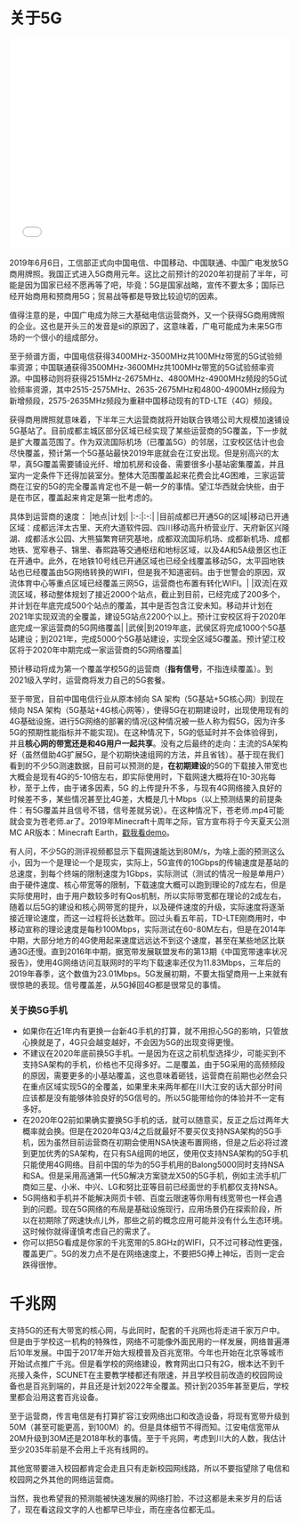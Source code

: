 # 关于5G

<div style="position: relative; width: 100%; height: 0; padding-bottom: 75%;">
  <iframe src="//player.bilibili.com/player.html?aid=61737926&cid=107442112&page=1"
          scrolling="no"
          border="0"
          frameborder="no"
          framespacing="0"
          allowfullscreen="true"
          style="position: absolute; width: 100%; height: 100%; left: 0; top: 0;"> </iframe>
</div>

2019年6月6日，工信部正式向中国电信、中国移动、中国联通、中国广电发放5G商用牌照。我国正式进入5G商用元年。这比之前预计的2020年初提前了半年，可能是因为国家已经不愿再等了吧，毕竟：5G是国家战略，宣传不要太多；国际已经开始商用和预商用5G；贸易战等都是导致比较迫切的因素。

值得注意的是，中国广电成为除三大基础电信运营商外，又一个获得5G商用牌照的企业。这也是开头三的发音是sì的原因了，这意味着，广电可能成为未来5G市场的一个很小的组成部分。

至于频谱方面，中国电信获得3400MHz-3500MHz共100MHz带宽的5G试验频率资源；中国联通获得3500MHz-3600MHz共100MHz带宽的5G试验频率资源。中国移动则将获得2515MHz-2675MHz、4800MHz-4900MHz频段的5G试验频率资源，其中2515-2575MHz、2635-2675MHz和4800-4900MHz频段为新增频段，2575-2635MHz频段为重耕中国移动现有的TD-LTE（4G）频段。

获得商用牌照就意味着，下半年三大运营商就将开始联合铁塔公司大规模加速铺设5G基站了。目前成都主城区部分区域已经实现了某些运营商的5G覆盖，下一步就是扩大覆盖范围了。作为双流国际机场（已覆盖5G）的邻居，江安校区估计也会尽快覆盖，预计第一个5G基站最快2019年底就会在江安出现。但是别高兴的太早，真5G覆盖需要铺设光纤、增加机房和设备、需要很多小基站密集覆盖，并且室内一定条件下还得加装室分。整体大范围覆盖起来花费会比4G困难，三家运营商在江安的5G的完全覆盖肯定也不是一朝一夕的事情。望江华西就会快些，由于是在市区，覆盖起来肯定是第一批考虑的。

具体到运营商的速度：
|地点|计划|
|:-:|:-:|
|目前成都已开通5G的区域|移动已开通区域：成都远洋太古里、天府大道软件园、四川移动高升桥营业厅、天府新区兴隆湖、成都活水公园、大熊猫繁育研究基地，成都双流国际机场、成都新机场、成都地铁、宽窄巷子、锦里、春熙路等交通枢纽和地标区域，以及4A和5A级景区也正在开通中。此外，在地铁10号线已开通区域也已经全线覆盖移动5G，太平园地铁站也已经覆盖由5G网络转换的WIFI，但是我不知道密码。由于世警会的原因，双流体育中心等重点区域已经覆盖三网5G，运营商也布置有转化WIFI。|
|双流|在双流区域，移动整体规划了接近2000个站点，截止到目前，已经完成了200多个，并计划在年底完成500个站点的覆盖，其中是否包含江安未知。移动并计划在2021年实现双流的全覆盖，建设5G站点2200个以上。预计江安校区将于2020年底完成一家运营商的5G网络覆盖|
|武侯|到2019年底，武侯区将完成1000个5G基站建设；到2021年，完成5000个5G基站建设，实现全区域5G覆盖。预计望江校区将于2020年中期完成一家运营商的5G网络覆盖|

预计移动将成为第一个覆盖学校5G的运营商（**指有信号**，不指连续覆盖）。到2021级入学时，运营商将发力自己的5G套餐。

至于带宽，目前中国电信行业从原本倾向 SA 架构（5G基站+5G核心网）到现在倾向 NSA 架构（5G基站+4G核心网等），使得5G在初期建设时，出现使用现有的4G基础设施，进行5G网络的部署的情况(这种情况被一些人称为假5G，因为许多5G的预期性能指标并不能实现)。在这种情况下，5G的低延时并不会体验得到，并且**核心网的带宽还是和4G用户一起共享**。没有之后最终的走向：主流的SA架构好（虽然借助4G扩展5G，是个初期快速组网的方法，并且省钱）。基于现在我们看到的不少5G测速数据，目前可以预测的是，**在初期建设**的5G的下载接入带宽也大概会是现有4G的5-10倍左右，即实际使用时，下载网速大概将在10-30兆每秒，至于上传，由于诸多因素，5G 的上传提升不多，与现有4G网络接入良好的时候差不多，某些情况甚至比4G差，大概是几十Mbps（以上预测结果的前提条件：有5G覆盖并且信号不错，信号差就另说）。在这种情况下，苍老师.mp4可能就会变为苍老师.ar了。2019年Minecraft十周年之际，官方宣布将于今天夏天公测MC AR版本：Minecraft Earth，[戳我看demo](https://www.bilibili.com/video/av54524046)。

有人问，不少5G的测评视频都显示下载网速能达到80M/s，为啥上面的预测这么小，因为一个是理论一个是现实，实际上，5G宣传的10Gbps的传输速度是基站的总速度，到每个终端的限制速度为1Gbps，实际测试（测试的情况一般是单用户）由于硬件速度、核心带宽等的限制，下载速度大概可以跑到理论的7成左右，但是实际使用时，由于用户数较多时有Qos机制，所以实际带宽都在理论的2成左右，随着以后5G的建设和核心网带宽的提升，以及硬件速度的升级，实际速度将逐渐接近理论速度，而这一过程将长达数年。回过头看五年前，TD-LTE刚商用时，中移动宣称的理论速度是每秒100Mbps，实际测试在60-80M左右，但是在2014年中期，大部分地方的4G使用起来速度远远达不到这个速度，甚至在某些地区比联通3G还慢。直到2016年中期，据宽带发展联盟发布的第13期《中国宽带速率状况报告》，使用4G网络访问互联网时的平均下载速率还仅为11.83Mbps，三年后的2019年春季，这个数值为23.01Mbps。5G发展初期，不要太指望商用一上来就有很惊艳的表现。信号覆盖差，从5G掉回4G都是很常见的事情。

### 关于换5G手机
- 如果你在近1年内有更换一台新4G手机的打算，就不用担心5G的影响，只管放心换就是了，4G只会越变越好，不会因为5G的出现变得更慢。
- 不建议在2020年底前换5G手机。一是因为在这之前机型选择少，可能买到不支持SA架构的手机，价格也不见得多好。二是覆盖，由于5G采用的高频频段的原因，需要更多的小基站覆盖，这也意味着砸钱，运营商在前期也必然会只在重点区域实现5G的全覆盖，如果里未来两年都在川大江安的话大部分时间应该都是没有能够体验良好的5G信号的。所以5G能带给你的体验并不一定有多好。
- 在2020年Q2前如果确实要换5G手机的话，就可以随意买，反正之后过两年大概率就会换。但是在2020年Q3/4之后就最好不要买仅支持NSA架构的5G手机，因为虽然目前运营商在初期会使用NSA快速布置网络，但是之后必将过渡到更加优秀的SA架构，在只有SA组网的地区，使用仅支持NSA架构的5G手机只能使用4G网络。目前中国的华为的5G手机用的Balong5000同时支持NSA和SA。但是采用高通第一代5G解决方案骁龙X50的5G手机，例如主流手机厂商如三星、小米、中兴、LG和努比亚等目前已经面世的手机都仅支持NSA。
- 5G网络和手机并不能解决网页卡顿、百度云限速等你用有线宽带也一样会遇到的问题。现在5G网络的布局是基础设施现行，应用场景仍在探索阶段，所以在初期除了网速快点儿外，那些之前的概念应用可能并没有什么生态环境。这时候你就得谨慎考虑自己的需求了。
- 你可以把5G看成是你家的千兆宽带的5.8GHz的WIFI，只不过可移动性更强，覆盖更广。5G的发力点不是在网络速度上，不要把5G捧上神坛，否则一定会跌得很惨。

# 千兆网

支持5G的还有大带宽的核心网，与此同时，配套的千兆网也将走进千家万户中。但是由于学校这一机构的特殊性，网络不可能像外面民用的一样发展，网络普遍滞后10年发展。中国于2017年开始大规模普及百兆宽带。今年也开始在北京等城市开始试点推广千兆。但是看学校的网络建设，教育网出口只有2G，根本达不到千兆接入条件，SCUNET在主要教学楼都还有限速，并且学校目前改造的校园网设备也是百兆到端的，并且还是计划2022年全覆盖。预计到2035年甚至更后，学校里都会沿用这套百兆设备。

至于运营商，传言电信是有打算扩容江安网络出口和改造设备，将现有宽带升级到50M（甚至可能更高，到100M）的。但是具体细节不得而知。江安电信宽带从20M升级到30M还是2018年秋的事情。至于千兆网，考虑到川大的人数，我估计至少2035年前是不会用上千兆有线网的。

其他宽带要进入校园都肯定会走且只有走新校园网线路，所以不要指望除了电信和校园网之外其他的网络运营商。

当然，我也希望我的预测能被快速发展的网络打脸，不过这都是未来岁月的后话了，现在看这段文字的人也都早已毕业，雨在座各位都无瓜。
